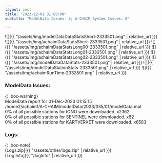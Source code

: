 ```yaml
---
layout: post
title: "2023-12-01 01:00:00"
subtitle: "ModelData Issues: 3; A-CHAIM System Issues: 0"

---
```


![]({{ "/assets/img/modelDataDataStatsShort-2333501.png" | relative_url }})
![]({{ "/assets/img/achaimDataStatsShort-2333501.png" | relative_url }})
![]({{ "/assets/img/achaimDataStatsLong00-2333501.png" | relative_url }})
![]({{ "/assets/img/achaimDataStatsLong01-2333501.png" | relative_url }})
![]({{ "/assets/img/achaimDataStatsLong02-2333501.png" | relative_url }})
![]({{ "/assets/img/modelDataDataStats-2333501.png" | relative_url }})
![]({{ "/assets/img/modelDataStationStats-2333501.png" | relative_url }})
![]({{ "/assets/img/achaimRunTime-2333501.png" | relative_url }})


### ModelData Issues:  
  
{: .box-warning}  
 ModelData report for 01-Dec-2023 01:15:15   
 /home2/achaim1/A-CHAIM/modelData/2023/335/01/modelData.mat   
 0% of all possible stations for IONO were downloaded. x2362   
 0% of all possible stations for SENTINEL were downloaded. x82   
 0% of all possible stations for KARTVERKET were downloaded. x6583   
  


### Logs:  
  
{: .box-note}  
[Logs.zip]({{ "/assets/other/logs.zip" | relative_url }})  
[Log Info]({{ "/logInfo" | relative_url }})  
